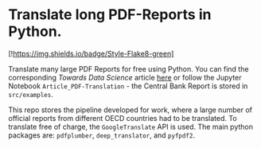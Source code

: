 # Translate long PDF-Reports in Python.
[!https://img.shields.io/badge/Style-Flake8-green]

Translate many large PDF Reports for free using Python. You can find the corresponding *Towards Data Science* article [here](https://towardsdatascience.com/translate-long-pdf-reports-in-python-eab3be08ceb4) or follow the Jupyter Notebook `Article_PDF-Translation` - the Central Bank Report is stored in `src/examples`.

This repo stores the pipeline developed for work, where a large number of official reports from different OECD countries had to be translated. To translate free of charge, the `GoogleTranslate` API is used. The main python packages are: `pdfplumber`, `deep_translator`, and `pyfpdf2`.
